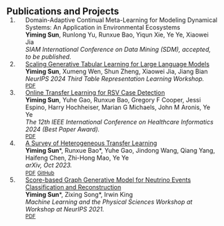 <h2 id="publications" style="margin: 2px 0px -15px;">Publications and Projects</h2>

<div class="publications">
<ol class="bibliography">

<!-- 
<li>
<div class="pub-row">

  <div class="col-sm-3 abbr" style="position: relative;padding-right: 15px;padding-left: 15px;">
    <img src="assets/img/principalmanifold.png" class="teaser img-fluid z-depth-1">
    <abbr class="badge">arXiv</abbr>
  </div>

  <div class="col-sm-9" style="position: relative;padding-right: 15px;padding-left: 20px;">
    <div class="title"><a href="https://arxiv.org/abs/2306.06534">Principal and Self-Consistent Positive Semi-Defnite Manifolds</a></div>
    <div class="author"><strong>Hanchao Zhang, Thaddeus Tarpey</strong></div>
    <div class="periodical"><em>arXiv <strong>(arXiv)</strong>, Aug. 2023.</em></div>
    <div class="links">
    <a href="assets/files/single.html" class="btn btn-sm z-depth-0" role="button" target="_blank" style="font-size:12px;">Website</a>
      <a href="https://arxiv.org/pdf/2306.06534.pdf" class="btn btn-sm z-depth-0" role="button" target="_blank" style="font-size:12px;">PDF</a>
      <a href="https://github.com/Hanchao-Zhang/Self-Consistency-Clustering" class="btn btn-sm z-depth-0" role="button" target="_blank" style="font-size:12px;">GitHub</a>
      <a href="https://pypi.org/project/KTensors/" class="btn btn-sm z-depth-0" role="button" target="_blank" style="font-size:12px;">Package</a>
      <a href="assets/files/KTensors.bib" class="btn btn-sm z-depth-0" role="button" target="_blank" style="font-size:12px;">BibTeX</a>
      <strong><i style="color:#7b5aa6">arXiv.org</i></strong>
    </div>
  </div>
</div>
</li> -->

<li>
<div class="pub-row">

  <!-- <div class="col-sm-3 abbr" style="position: relative;padding-right: 15px;padding-left: 15px;">
    <img src="assets/img/OTL.png" class="teaser img-fluid z-depth-1">
    <abbr class="badge">ICHI</abbr>
  </div> -->

  <div class="col-sm-9" style="position: relative;padding-right: 15px;padding-left: 20px;">
    <div class="title">Domain-Adaptive Continual Meta-Learning for Modeling Dynamical Systems: An Application in Environmental Ecosystems</div>
    <div class="author"><strong>Yiming Sun</strong>, Runlong Yu, Runxue Bao, Yiqun Xie, Ye Ye, Xiaowei Jia</div>
    <div class="periodical"><em>SIAM International Conference on Data Mining (SDM), accepted, to be published.</em></div>
  </div>
</div>
</li>

<li>
<div class="pub-row">

  <!-- <div class="col-sm-3 abbr" style="position: relative;padding-right: 15px;padding-left: 15px;">
    <img src="assets/img/OTL.png" class="teaser img-fluid z-depth-1">
    <abbr class="badge">ICHI</abbr>
  </div> -->

  <div class="col-sm-9" style="position: relative;padding-right: 15px;padding-left: 20px;">
    <div class="title"><a href="https://openreview.net/pdf?id=GyiIAIcOUC">Scaling Generative Tabular Learning for Large Language Models</a></div>
    <div class="author"><strong>Yiming Sun</strong>, Xumeng Wen, Shun Zheng, Xiaowei Jia, Jiang Bian</div>
    <div class="periodical"><em>NeurIPS 2024 Third Table Representation Learning Workshop.</em></div>
    <div class="links">
      <!-- <a href="https://arxiv.org/abs/2306.06534" class="btn btn-sm z-depth-0" role="button" target="_blank" style="font-size:12px;">Website</a> -->
      <a href="https://openreview.net/pdf?id=GyiIAIcOUC" class="btn btn-sm z-depth-0" role="button" target="_blank" style="font-size:12px;">PDF</a>
      <!-- <a href="https://github.com/ymsun99/Heterogeneous-Transfer-Learning" class="btn btn-sm z-depth-0" role="button" target="_blank" style="font-size:12px;">GitHub</a> -->
      <!-- <a href="https://pypi.org/project/KTensors/" class="btn btn-sm z-depth-0" role="button" target="_blank" style="font-size:12px;">Package</a> -->
      <!-- <a href="assets/files/KTensors.bib" class="btn btn-sm z-depth-0" role="button" target="_blank" style="font-size:12px;">BibTeX</a> -->
      <!-- <strong><i style="color:#7b5aa6">arXiv.org</i></strong> -->
    </div>
  </div>
</div>
</li>

<li>
<div class="pub-row">

  <!-- <div class="col-sm-3 abbr" style="position: relative;padding-right: 15px;padding-left: 15px;">
    <img src="assets/img/OTL.png" class="teaser img-fluid z-depth-1">
    <abbr class="badge">ICHI</abbr>
  </div> -->

  <div class="col-sm-9" style="position: relative;padding-right: 15px;padding-left: 20px;">
    <div class="title"><a href="https://www.computer.org/csdl/proceedings-article/ichi/2024/837300a512/1ZCgTN7u8bm">Online Transfer Learning for RSV Case Detection</a></div>
    <div class="author"><strong>Yiming Sun</strong>, Yuhe Gao, Runxue Bao, Gregory F Cooper, Jessi Espino, Harry Hochheiser, Marian G Michaels, John M Aronis, Ye Ye</div>
    <div class="periodical"><em>The 12th IEEE International Conference on Healthcare Informatics 2024 (Best Paper Award).</em></div>
    <div class="links">
      <!-- <a href="https://arxiv.org/abs/2306.06534" class="btn btn-sm z-depth-0" role="button" target="_blank" style="font-size:12px;">Website</a> -->
      <a href="https://arxiv.org/pdf/2402.01987.pdf" class="btn btn-sm z-depth-0" role="button" target="_blank" style="font-size:12px;">PDF</a>
      <!-- <a href="https://github.com/ymsun99/Heterogeneous-Transfer-Learning" class="btn btn-sm z-depth-0" role="button" target="_blank" style="font-size:12px;">GitHub</a> -->
      <!-- <a href="https://pypi.org/project/KTensors/" class="btn btn-sm z-depth-0" role="button" target="_blank" style="font-size:12px;">Package</a> -->
      <!-- <a href="assets/files/KTensors.bib" class="btn btn-sm z-depth-0" role="button" target="_blank" style="font-size:12px;">BibTeX</a> -->
      <!-- <strong><i style="color:#7b5aa6">arXiv.org</i></strong> -->
    </div>
  </div>
</div>
</li>


<li>
<div class="pub-row">

  <!-- <div class="col-sm-3 abbr" style="position: relative;padding-right: 15px;padding-left: 15px;">
    <img src="assets/img/application.png" class="teaser img-fluid z-depth-1">
    <abbr class="badge">arXiv</abbr>
  </div> -->

  <div class="col-sm-9" style="position: relative;padding-right: 15px;padding-left: 20px;">
    <div class="title"><a href="https://arxiv.org/abs/2310.08459">A Survey of Heterogeneous Transfer Learning</a></div>
    <div class="author"><strong>Yiming Sun</strong>*, Runxue Bao*, Yuhe Gao, Jindong Wang, Qiang Yang, Haifeng Chen, Zhi-Hong Mao, Ye Ye</div>
    <div class="periodical"><em>arXiv, Oct 2023.</em></div>
    <div class="links">
      <!-- <a href="https://arxiv.org/abs/2306.06534" class="btn btn-sm z-depth-0" role="button" target="_blank" style="font-size:12px;">Website</a> -->
      <a href="https://arxiv.org/pdf/2310.08459" class="btn btn-sm z-depth-0" role="button" target="_blank" style="font-size:12px;">PDF</a>
      <a href="https://github.com/ymsun99/Heterogeneous-Transfer-Learning" class="btn btn-sm z-depth-0" role="button" target="_blank" style="font-size:12px;">GitHub</a>
      <!-- <a href="https://pypi.org/project/KTensors/" class="btn btn-sm z-depth-0" role="button" target="_blank" style="font-size:12px;">Package</a> -->
      <!-- <a href="assets/files/KTensors.bib" class="btn btn-sm z-depth-0" role="button" target="_blank" style="font-size:12px;">BibTeX</a> -->
      <!-- <strong><i style="color:#7b5aa6">arXiv.org</i></strong> -->
    </div>
  </div>
</div>
</li>
  

<li>
<div class="pub-row">

  <!-- <div class="col-sm-3 abbr" style="position: relative;padding-right: 15px;padding-left: 15px;">
    <img src="assets/img/icecube.png" class="teaser img-fluid z-depth-1">
    <abbr class="badge">NeurIPS workshop</abbr>
  </div> -->

  <div class="col-sm-9" style="position: relative;padding-right: 15px;padding-left: 20px;">
    <div class="title"><a href="https://ml4physicalsciences.github.io/2021/files/NeurIPS_ML4PS_2021_131.pdf" target="_blank">Score-based Graph Generative Model for Neutrino Events Classification and Reconstruction</a></div>
    <div class="author"><strong>Yiming Sun</strong>*, Zixing Song*, Irwin King </div>
    <div class="periodical"><em>Machine Learning and the Physical Sciences Workshop at Workshop at NeurIPS 2021.</em></div>
    <div class="links">
      <!-- <a href="https://americanhealth.jhu.edu/open-case-studies" class="btn btn-sm z-depth-0" role="button" target="_blank" style="font-size:12px;">Website</a> -->
      <a href="https://ml4physicalsciences.github.io/2021/files/NeurIPS_ML4PS_2021_131.pdf" class="btn btn-sm z-depth-0" role="button" target="_blank" style="font-size:12px;">PDF</a>
      <!-- <a href="https://github.com/orgs/opencasestudies/teams/jhu-research-assistants" class="btn btn-sm z-depth-0" role="button" target="_blank" style="font-size:12px;">GitHub</a> -->
      <!-- <a href="https://www.opencasestudies.org" class="btn btn-sm z-depth-0" role="button" target="_blank" style="font-size:12px;">Contact</a> -->
    </div>
  </div>
</div>
</li>
  
<br>

</ol>
</div>

